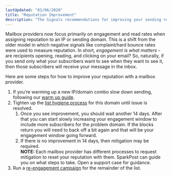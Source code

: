 ```yaml
---
lastUpdated: "01/06/2020"
title: "Reputation Improvement"
description: "The Signals recommendations for improving your sending reputation."
---
```


Mailbox providers now focus primarily on engagement and read rates when assigning reputation to an IP or sending domain. This is a shift from the older model in which negative signals like complaint/hard bounce rates were used to measure reputation. In short, _engagement is what matters_ - are recipients opening, reading, and clicking on your email? So, naturally, if you send only what your subscribers want to see when they want to see it, then those subscribers will receive your message in the inbox.

Here are some steps for how to improve your reputation with a mailbox provider.

1. If you’re warming up a new IP/domain combo slow down sending, following our [warm up guide](https://www.sparkpost.com/docs/deliverability/ip-warm-up-overview/).
1. Tighten up the [list hygiene process](/docs/signals/list-hygiene/) for this domain until issue is resolved.
    1. Once you see improvement, you should wait another 14 days. After that you can start slowly increasing your engagement window to include more subscribers for the problem domain. If the blocks return you will need to back off a bit again and that will be your engagement window going forward.
    1. If there is no improvement in 14 days, then mitigation may be required. <br /> **NOTE:** Each mailbox provider has different processes to request mitigation to reset your reputation with them. SparkPost can guide you on what steps to take.  Open a support case for guidance.
1. Run a [re-engagement campaign](/docs/signals/re-engagement-campaign/) for the remainder of the list. 
